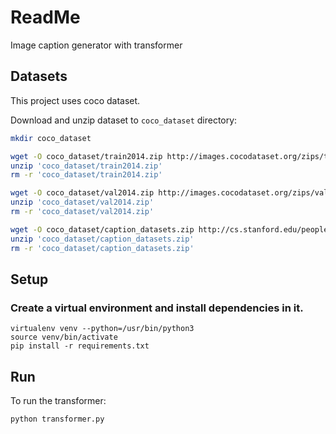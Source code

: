 # ReadMe

Image caption generator with transformer

## Datasets

This project uses coco dataset.

Download and unzip dataset to `coco_dataset` directory:

```sh
mkdir coco_dataset

wget -O coco_dataset/train2014.zip http://images.cocodataset.org/zips/train2014.zip
unzip 'coco_dataset/train2014.zip'
rm -r 'coco_dataset/train2014.zip'

wget -O coco_dataset/val2014.zip http://images.cocodataset.org/zips/val2014.zip
unzip 'coco_dataset/val2014.zip'
rm -r 'coco_dataset/val2014.zip'

wget -O coco_dataset/caption_datasets.zip http://cs.stanford.edu/people/karpathy/deepimagesent/caption_datasets.zip
unzip 'coco_dataset/caption_datasets.zip'
rm -r 'coco_dataset/caption_datasets.zip'
```

## Setup

### Create a virtual environment and install dependencies in it.
```
virtualenv venv --python=/usr/bin/python3
source venv/bin/activate
pip install -r requirements.txt
```

## Run

To run the transformer:
```
python transformer.py
```
